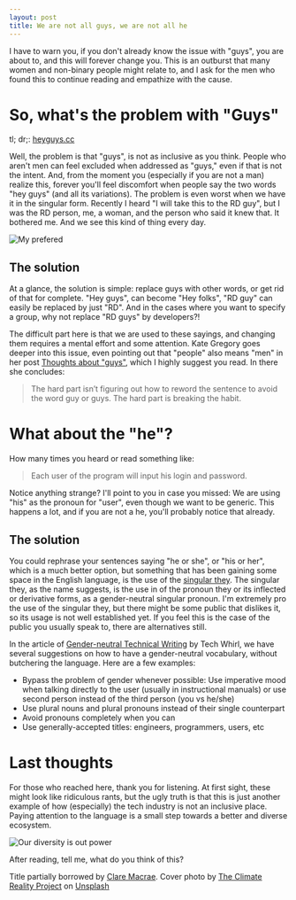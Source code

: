 ```yaml
---
layout: post
title: We are not all guys, we are not all he
---
```


I have to warn you, if you don't already know the issue with "guys", you are about to, and this will forever change you.
This is an outburst that many women and non-binary people might relate to, and I ask for the men who found this to continue reading and empathize with the cause.

# So, what's the problem with "Guys"

tl; dr;: [heyguys.cc](https://heyguys.cc/)

Well, the problem is that "guys", is not as inclusive as you think. People who aren't men can feel excluded when addressed as "guys," even if that is not the intent. And, from the moment you (especially if you are not a man) realize this, forever you'll feel discomfort when people say the two words "hey guys" (and all its variations).
The problem is even worst when we have it in the singular form. Recently I heard "I will take this to the RD guy", but I was the RD person, me, a woman, and the person who said it knew that. It bothered me. And we see this kind of thing every day.

![My prefered](https://media.giphy.com/media/UuB5mPL27mn3UbF4pO/giphy.gif)

## The solution

At a glance, the solution is simple: replace guys with other words, or get rid of that for complete.
"Hey guys", can become "Hey folks", "RD guy" can easily be replaced by just "RD". And in the cases where you want to specify a group, why not replace "RD guys" by developers?!

The difficult part here is that we are used to these sayings, and changing them requires a mental effort and some attention. Kate Gregory goes deeper into this issue, even pointing out that "people" also means "men" in her post [Thoughts about "guys"](http://www.gregcons.com/KateBlog/ThoughtsAboutGuys.aspx), which I highly suggest you read. In there she concludes:

> The hard part isn’t figuring out how to reword the sentence to avoid the word guy or guys. The hard part is breaking the habit.

# What about the "he"?

How many times you heard or read something like:

> Each user of the program will input his login and password.

Notice anything strange? I'll point to you in case you missed: We are using "his" as the pronoun for "user", even though we want to be generic.
This happens a lot, and if you are not a he, you'll probably notice that already.

## The solution

You could rephrase your sentences saying "he or she", or "his or her", which is a much better option, but something that has been gaining some space in the English language, is the use of the [singular they](https://en.wikipedia.org/wiki/Singular_they). The singular they, as the name suggests, is the use in of the pronoun they or its inflected or derivative forms, as a gender-neutral singular pronoun.
I'm extremely pro the use of the singular they, but there might be some public that dislikes it, so its usage is not well established yet. If you feel this is the case of the public you usually speak to, there are alternatives still.

In the article of [Gender-neutral Technical Writing](https://techwhirl.com/gender-neutral-technical-writing/) by Tech Whirl, we have several suggestions on how to have a gender-neutral vocabulary, without butchering the language. Here are a few examples:

- Bypass the problem of gender whenever possible: Use imperative mood when talking directly to the user (usually in instructional manuals) or use second person instead of the third person (you vs he/she)
- Use plural nouns and plural pronouns instead of their single counterpart
- Avoid pronouns completely when you can
- Use generally-accepted titles: engineers, programmers, users, etc

# Last thoughts

For those who reached here, thank you for listening. At first sight, these might look like ridiculous rants, but the ugly truth is that this is just another example of how (especially) the tech industry is not an inclusive place. Paying attention to the language is a small step towards a better and diverse ecosystem.

![Our diversity is out power](https://media.giphy.com/media/h8IcERBmFXChSSKlNI/giphy.gif)

After reading, tell me, what do you think of this?

Title partially borrowed by [Clare Macrae](https://twitter.com/ClareMacraeUK/status/700259853365858304).
<span>Cover photo by <a href="https://unsplash.com/@climatereality?utm_source=unsplash&amp;utm_medium=referral&amp;utm_content=creditCopyText">The Climate Reality Project</a> on <a href="https://unsplash.com/s/photos/meeting-men?utm_source=unsplash&amp;utm_medium=referral&amp;utm_content=creditCopyText">Unsplash</a></span>